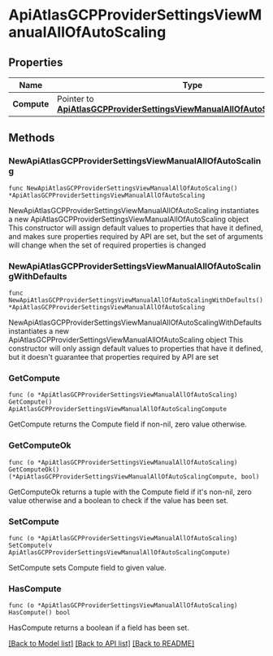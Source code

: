# ApiAtlasGCPProviderSettingsViewManualAllOfAutoScaling

## Properties

Name | Type | Description | Notes
------------ | ------------- | ------------- | -------------
**Compute** | Pointer to [**ApiAtlasGCPProviderSettingsViewManualAllOfAutoScalingCompute**](ApiAtlasGCPProviderSettingsViewManualAllOfAutoScalingCompute.md) |  | [optional] 

## Methods

### NewApiAtlasGCPProviderSettingsViewManualAllOfAutoScaling

`func NewApiAtlasGCPProviderSettingsViewManualAllOfAutoScaling() *ApiAtlasGCPProviderSettingsViewManualAllOfAutoScaling`

NewApiAtlasGCPProviderSettingsViewManualAllOfAutoScaling instantiates a new ApiAtlasGCPProviderSettingsViewManualAllOfAutoScaling object
This constructor will assign default values to properties that have it defined,
and makes sure properties required by API are set, but the set of arguments
will change when the set of required properties is changed

### NewApiAtlasGCPProviderSettingsViewManualAllOfAutoScalingWithDefaults

`func NewApiAtlasGCPProviderSettingsViewManualAllOfAutoScalingWithDefaults() *ApiAtlasGCPProviderSettingsViewManualAllOfAutoScaling`

NewApiAtlasGCPProviderSettingsViewManualAllOfAutoScalingWithDefaults instantiates a new ApiAtlasGCPProviderSettingsViewManualAllOfAutoScaling object
This constructor will only assign default values to properties that have it defined,
but it doesn't guarantee that properties required by API are set

### GetCompute

`func (o *ApiAtlasGCPProviderSettingsViewManualAllOfAutoScaling) GetCompute() ApiAtlasGCPProviderSettingsViewManualAllOfAutoScalingCompute`

GetCompute returns the Compute field if non-nil, zero value otherwise.

### GetComputeOk

`func (o *ApiAtlasGCPProviderSettingsViewManualAllOfAutoScaling) GetComputeOk() (*ApiAtlasGCPProviderSettingsViewManualAllOfAutoScalingCompute, bool)`

GetComputeOk returns a tuple with the Compute field if it's non-nil, zero value otherwise
and a boolean to check if the value has been set.

### SetCompute

`func (o *ApiAtlasGCPProviderSettingsViewManualAllOfAutoScaling) SetCompute(v ApiAtlasGCPProviderSettingsViewManualAllOfAutoScalingCompute)`

SetCompute sets Compute field to given value.

### HasCompute

`func (o *ApiAtlasGCPProviderSettingsViewManualAllOfAutoScaling) HasCompute() bool`

HasCompute returns a boolean if a field has been set.


[[Back to Model list]](../README.md#documentation-for-models) [[Back to API list]](../README.md#documentation-for-api-endpoints) [[Back to README]](../README.md)


